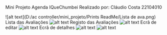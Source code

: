 Mini Projeto Agenda IQueChumbei
Realizado por: Cláudio Costa 22104010

![alt text](D:/ac controller/mini_projeto/Prints ReadMe/Lista de ava.png)
Lista das Avaliações
![alt text](http://url/to/img.png)
Registo das Avaliações
![alt text](http://url/to/img.png)
Ecrã de editar
![alt text](http://url/to/img.png)
Ecrã de detalhes
![alt text](http://url/to/img.png)
![alt text](http://url/to/img.png)
